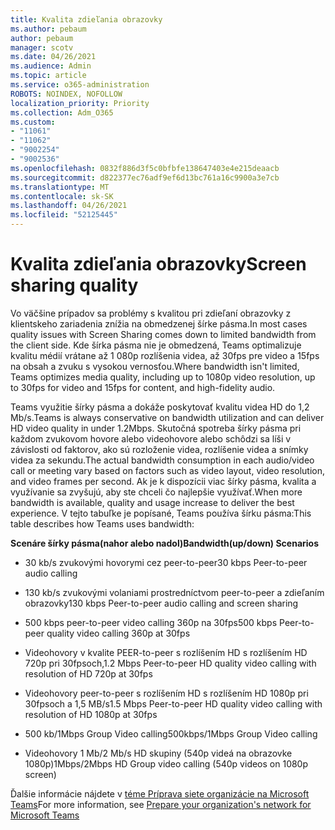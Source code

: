 ```yaml
---
title: Kvalita zdieľania obrazovky
ms.author: pebaum
author: pebaum
manager: scotv
ms.date: 04/26/2021
ms.audience: Admin
ms.topic: article
ms.service: o365-administration
ROBOTS: NOINDEX, NOFOLLOW
localization_priority: Priority
ms.collection: Adm_O365
ms.custom:
- "11061"
- "11062"
- "9002254"
- "9002536"
ms.openlocfilehash: 0832f886d3f5c0bfbfe138647403e4e215deaacb
ms.sourcegitcommit: d822377ec76adf9ef6d13bc761a16c9900a3e7cb
ms.translationtype: MT
ms.contentlocale: sk-SK
ms.lasthandoff: 04/26/2021
ms.locfileid: "52125445"
---
```

# <a name="screen-sharing-quality"></a><span data-ttu-id="99146-102">Kvalita zdieľania obrazovky</span><span class="sxs-lookup"><span data-stu-id="99146-102">Screen sharing quality</span></span>

<span data-ttu-id="99146-103">Vo väčšine prípadov sa problémy s kvalitou pri zdieľaní obrazovky z klientskeho zariadenia znížia na obmedzenej šírke pásma.</span><span class="sxs-lookup"><span data-stu-id="99146-103">In most cases quality issues with Screen Sharing comes down to limited bandwidth from the client side.</span></span>  <span data-ttu-id="99146-104">Kde šírka pásma nie je obmedzená, Teams optimalizuje kvalitu médií vrátane až 1 080p rozlíšenia videa, až 30fps pre video a 15fps na obsah a zvuku s vysokou vernosťou.</span><span class="sxs-lookup"><span data-stu-id="99146-104">Where bandwidth isn't limited, Teams optimizes media quality, including up to 1080p video resolution, up to 30fps for video and 15fps for content, and high-fidelity audio.</span></span>

<span data-ttu-id="99146-105">Teams využitie šírky pásma a dokáže poskytovať kvalitu videa HD do 1,2 Mb/s.</span><span class="sxs-lookup"><span data-stu-id="99146-105">Teams is always conservative on bandwidth utilization and can deliver HD video quality in under 1.2Mbps.</span></span> <span data-ttu-id="99146-106">Skutočná spotreba šírky pásma pri každom zvukovom hovore alebo videohovore alebo schôdzi sa líši v závislosti od faktorov, ako sú rozloženie videa, rozlíšenie videa a snímky videa za sekundu.</span><span class="sxs-lookup"><span data-stu-id="99146-106">The actual bandwidth consumption in each audio/video call or meeting vary based on factors such as video layout, video resolution, and video frames per second.</span></span> <span data-ttu-id="99146-107">Ak je k dispozícii viac šírky pásma, kvalita a využívanie sa zvyšujú, aby ste chceli čo najlepšie využívať.</span><span class="sxs-lookup"><span data-stu-id="99146-107">When more bandwidth is available, quality and usage increase to deliver the best experience.</span></span> <span data-ttu-id="99146-108">V tejto tabuľke je popísané, Teams používa šírku pásma:</span><span class="sxs-lookup"><span data-stu-id="99146-108">This table describes how Teams uses bandwidth:</span></span>

<span data-ttu-id="99146-109">**Scenáre šírky pásma(nahor alebo nadol)**</span><span class="sxs-lookup"><span data-stu-id="99146-109">**Bandwidth(up/down) Scenarios**</span></span>

- <span data-ttu-id="99146-110">30 kb/s zvukovými hovorymi cez peer-to-peer</span><span class="sxs-lookup"><span data-stu-id="99146-110">30 kbps Peer-to-peer audio calling</span></span>

- <span data-ttu-id="99146-111">130 kb/s zvukovými volaniami prostredníctvom peer-to-peer a zdieľaním obrazovky</span><span class="sxs-lookup"><span data-stu-id="99146-111">130 kbps Peer-to-peer audio calling and screen sharing</span></span>

- <span data-ttu-id="99146-112">500 kbps peer-to-peer video calling 360p na 30fps</span><span class="sxs-lookup"><span data-stu-id="99146-112">500 kbps Peer-to-peer quality video calling 360p at 30fps</span></span>

- <span data-ttu-id="99146-113">Videohovory v kvalite PEER-to-peer s rozlíšením HD s rozlíšením HD 720p pri 30fpsoch,</span><span class="sxs-lookup"><span data-stu-id="99146-113">1.2 Mbps Peer-to-peer HD quality video calling with resolution of HD 720p at 30fps</span></span>

- <span data-ttu-id="99146-114">Videohovory peer-to-peer s rozlíšením HD s rozlíšením HD 1080p pri 30fpsoch a 1,5 MB/s</span><span class="sxs-lookup"><span data-stu-id="99146-114">1.5 Mbps Peer-to-peer HD quality video calling with resolution of HD 1080p at 30fps</span></span>

- <span data-ttu-id="99146-115">500 kb/1Mbps Group Video calling</span><span class="sxs-lookup"><span data-stu-id="99146-115">500kbps/1Mbps Group Video calling</span></span>

- <span data-ttu-id="99146-116">Videohovory 1 Mb/2 Mb/s HD skupiny (540p videá na obrazovke 1080p)</span><span class="sxs-lookup"><span data-stu-id="99146-116">1Mbps/2Mbps HD Group video calling (540p videos on 1080p screen)</span></span>

<span data-ttu-id="99146-117">Ďalšie informácie nájdete v [téme Príprava siete organizácie na Microsoft Teams](https://docs.microsoft.com/microsoftteams/prepare-network#bandwidth-requirements)</span><span class="sxs-lookup"><span data-stu-id="99146-117">For more information, see [Prepare your organization's network for Microsoft Teams](https://docs.microsoft.com/microsoftteams/prepare-network#bandwidth-requirements)</span></span>